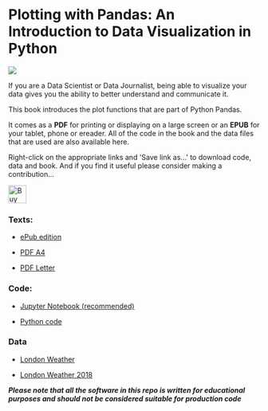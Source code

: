 # Plotting with Pandas: An Introduction to Data Visualization in Python 


![](images/plottingwithpandas.png)

If you are a Data Scientist or Data Journalist, being able to visualize your data gives you the ability to better understand and communicate it.

This book introduces the plot functions that are part of Python Pandas.

It comes as a **PDF** for printing or displaying on a large screen or an **EPUB** for your tablet, phone or ereader. All of the code in the book and the data files that are used are also available here.

Right-click on the appropriate links and 'Save link as...' to download code, data and book. And if you find it useful please consider making a contribution...

<a href='https://ko-fi.com/M4M64THKG' target='_blank'><img height='36'
							style='border:0px;height:36px;' src='https://cdn.ko-fi.com/cdn/kofi2.png?v=2' border='0'
							alt='Buy Me a Coffee at ko-fi.com' /></a>



### Texts:


- [ePub edition](https://raw.githubusercontent.com/alanjones2/ajbooks/main/Plotting-with-Pandas.epub)

- [PDF A4](https://raw.githubusercontent.com/alanjones2/ajbooks/main/Plotting-with-Pandas-A4.pdf)

- [PDF Letter](https://raw.githubusercontent.com/alanjones2/ajbooks/main/Plotting-with-Pandas-ltr.pdf)


### Code:
- [Jupyter Notebook (recommended)](https://raw.githubusercontent.com/alanjones2/ajbooks/main/code/pandasplotcode.ipynb)

- [Python code](https://raw.githubusercontent.com/alanjones2/ajbooks/main/code/pandasplotcode.py)

### Data
- [London Weather](https://raw.githubusercontent.com/alanjones2/ajbooks/main/data/londonweather.csv)

- [London Weather 2018](https://raw.githubusercontent.com/alanjones2/ajbooks/main/data/londonweather2018.csv)


__*Please note that all the software in this repo is written for educational purposes and should not be considered suitable for production code*__

